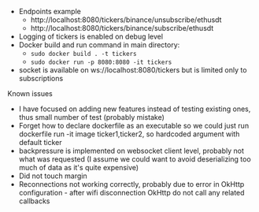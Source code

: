 * Endpoints example
  * http://localhost:8080/tickers/binance/unsubscribe/ethusdt
  * http://localhost:8080/tickers/binance/subscribe/ethusdt
* Logging of tickers is enabled on debug level
* Docker build and run command in main directory:
  * ```sudo docker build . -t tickers```
  * ```sudo docker run -p 8080:8080 -it tickers```
* socket is available on ws://localhost:8080/tickers but is limited only to subscriptions

Known issues
* I have focused on adding new features instead of testing existing ones, thus small number of test (probably mistake)
* Forget how to declare dockerfile as an executable so we could just run dockerfile run -it image ticker1,ticker2, so hardcoded argument with default ticker
* backpressure is implemented on websocket client level, probably not what was requested (I assume we could want to avoid deserializing too much of data as it's quite expensive)
* Did not touch margin
* Reconnections not working correctly, probably due to error in OkHttp configuration - after wifi disconnection OkHttp do not call any related callbacks
